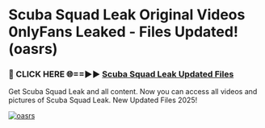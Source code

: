 # Scuba Squad Leak Original Videos 0nlyFans Leaked - Files Updated! (oasrs)

<h3>🔴 CLICK HERE 🌐==►► <a href="https://best4dudes.click/HH4t6V" rel="nofollow">Scuba Squad Leak Updated Files</a></h3>

Get Scuba Squad Leak and all content. Now you can access all videos and pictures of Scuba Squad Leak. New Updated Files 2025!

[![oasrs](https://github.com/user-attachments/assets/8c521d6e-e6e3-4a75-9320-d58ab9d79d5b)](https://best4dudes.click/HH4t6V)
